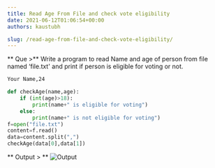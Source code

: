 ```yaml
---
title: Read Age From File and check vote eligibility
date: 2021-06-12T01:06:54+00:00
authors: kaustubh

slug: /read-age-from-file-and-check-vote-eligibility/
---
```

 

** Que >** Write a program to read Name and age of person from file named &#8216;file.txt' and print if person is eligible for voting or not.


```txt title="file.txt"
Your Name,24
```
```python title="Program.py"
def checkAge(name,age):
    if (int(age)>18):
        print(name+" is eligible for voting")
    else:
        print(name+" is not eligible for voting")
f=open("file.txt")
content=f.read()
data=content.split(",")
checkAge(data[0],data[1])
```

** Output > **
![Output](https://kaustubhk24.netlify.app/imgs/wp-content/uploads/2021/06/image.png "Output")